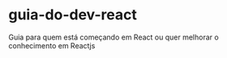 # guia-do-dev-react
Guia para quem está começando em React ou quer melhorar o conhecimento em Reactjs
